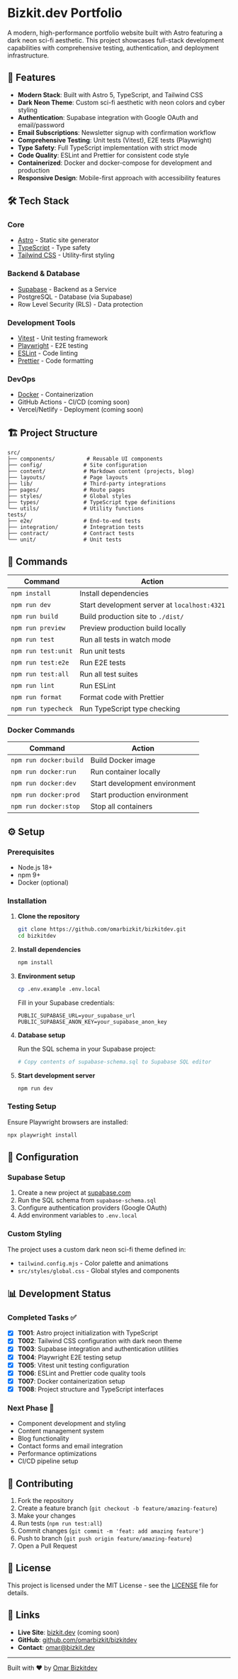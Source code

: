 # Bizkit.dev Portfolio

A modern, high-performance portfolio website built with Astro featuring a dark neon sci-fi aesthetic. This project showcases full-stack development capabilities with comprehensive testing, authentication, and deployment infrastructure.

## 🚀 Features

- **Modern Stack**: Built with Astro 5, TypeScript, and Tailwind CSS
- **Dark Neon Theme**: Custom sci-fi aesthetic with neon colors and cyber styling
- **Authentication**: Supabase integration with Google OAuth and email/password
- **Email Subscriptions**: Newsletter signup with confirmation workflow
- **Comprehensive Testing**: Unit tests (Vitest), E2E tests (Playwright)
- **Type Safety**: Full TypeScript implementation with strict mode
- **Code Quality**: ESLint and Prettier for consistent code style
- **Containerized**: Docker and docker-compose for development and production
- **Responsive Design**: Mobile-first approach with accessibility features

## 🛠️ Tech Stack

### Core
- [Astro](https://astro.build/) - Static site generator
- [TypeScript](https://www.typescriptlang.org/) - Type safety
- [Tailwind CSS](https://tailwindcss.com/) - Utility-first styling

### Backend & Database
- [Supabase](https://supabase.com/) - Backend as a Service
- PostgreSQL - Database (via Supabase)
- Row Level Security (RLS) - Data protection

### Development Tools
- [Vitest](https://vitest.dev/) - Unit testing framework
- [Playwright](https://playwright.dev/) - E2E testing
- [ESLint](https://eslint.org/) - Code linting
- [Prettier](https://prettier.io/) - Code formatting

### DevOps
- [Docker](https://www.docker.com/) - Containerization
- GitHub Actions - CI/CD (coming soon)
- Vercel/Netlify - Deployment (coming soon)

## 🏗️ Project Structure

```
src/
├── components/          # Reusable UI components
├── config/             # Site configuration
├── content/            # Markdown content (projects, blog)
├── layouts/            # Page layouts
├── lib/                # Third-party integrations
├── pages/              # Route pages
├── styles/             # Global styles
├── types/              # TypeScript type definitions
└── utils/              # Utility functions
tests/
├── e2e/                # End-to-end tests
├── integration/        # Integration tests
├── contract/           # Contract tests
└── unit/               # Unit tests
```

## 🧞 Commands

| Command | Action |
|---------|--------|
| `npm install` | Install dependencies |
| `npm run dev` | Start development server at `localhost:4321` |
| `npm run build` | Build production site to `./dist/` |
| `npm run preview` | Preview production build locally |
| `npm run test` | Run all tests in watch mode |
| `npm run test:unit` | Run unit tests |
| `npm run test:e2e` | Run E2E tests |
| `npm run test:all` | Run all test suites |
| `npm run lint` | Run ESLint |
| `npm run format` | Format code with Prettier |
| `npm run typecheck` | Run TypeScript type checking |

### Docker Commands

| Command | Action |
|---------|--------|
| `npm run docker:build` | Build Docker image |
| `npm run docker:run` | Run container locally |
| `npm run docker:dev` | Start development environment |
| `npm run docker:prod` | Start production environment |
| `npm run docker:stop` | Stop all containers |

## ⚙️ Setup

### Prerequisites
- Node.js 18+ 
- npm 9+
- Docker (optional)

### Installation

1. **Clone the repository**
   ```bash
   git clone https://github.com/omarbizkit/bizkitdev.git
   cd bizkitdev
   ```

2. **Install dependencies**
   ```bash
   npm install
   ```

3. **Environment setup**
   ```bash
   cp .env.example .env.local
   ```
   
   Fill in your Supabase credentials:
   ```env
   PUBLIC_SUPABASE_URL=your_supabase_url
   PUBLIC_SUPABASE_ANON_KEY=your_supabase_anon_key
   ```

4. **Database setup**
   
   Run the SQL schema in your Supabase project:
   ```bash
   # Copy contents of supabase-schema.sql to Supabase SQL editor
   ```

5. **Start development server**
   ```bash
   npm run dev
   ```

### Testing Setup

Ensure Playwright browsers are installed:
```bash
npx playwright install
```

## 🔧 Configuration

### Supabase Setup
1. Create a new project at [supabase.com](https://supabase.com)
2. Run the SQL schema from `supabase-schema.sql`
3. Configure authentication providers (Google OAuth)
4. Add environment variables to `.env.local`

### Custom Styling
The project uses a custom dark neon sci-fi theme defined in:
- `tailwind.config.mjs` - Color palette and animations
- `src/styles/global.css` - Global styles and components

## 📊 Development Status

### Completed Tasks ✅
- [x] **T001**: Astro project initialization with TypeScript
- [x] **T002**: Tailwind CSS configuration with dark neon theme
- [x] **T003**: Supabase integration and authentication utilities
- [x] **T004**: Playwright E2E testing setup
- [x] **T005**: Vitest unit testing configuration
- [x] **T006**: ESLint and Prettier code quality tools
- [x] **T007**: Docker containerization setup
- [x] **T008**: Project structure and TypeScript interfaces

### Next Phase 🚧
- Component development and styling
- Content management system
- Blog functionality
- Contact forms and email integration
- Performance optimizations
- CI/CD pipeline setup

## 🤝 Contributing

1. Fork the repository
2. Create a feature branch (`git checkout -b feature/amazing-feature`)
3. Make your changes
4. Run tests (`npm run test:all`)
5. Commit changes (`git commit -m 'feat: add amazing feature'`)
6. Push to branch (`git push origin feature/amazing-feature`)
7. Open a Pull Request

## 📝 License

This project is licensed under the MIT License - see the [LICENSE](LICENSE) file for details.

## 🔗 Links

- **Live Site**: [bizkit.dev](https://bizkit.dev) (coming soon)
- **GitHub**: [github.com/omarbizkit/bizkitdev](https://github.com/omarbizkit/bizkitdev)
- **Contact**: omar@bizkit.dev

---

Built with ❤️ by [Omar Bizkitdev](https://github.com/omarbizkit)